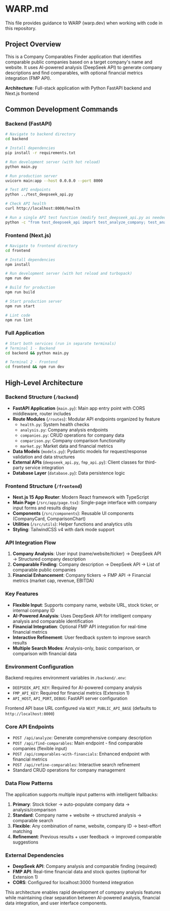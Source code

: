 # WARP.md

This file provides guidance to WARP (warp.dev) when working with code in this repository.

## Project Overview

This is a Company Comparables Finder application that identifies comparable public companies based on a target company's name and website. It uses AI-powered analysis (DeepSeek API) to generate company descriptions and find comparables, with optional financial metrics integration (FMP API).

**Architecture**: Full-stack application with Python FastAPI backend and Next.js frontend

## Common Development Commands

### Backend (FastAPI)
```bash
# Navigate to backend directory
cd backend

# Install dependencies
pip install -r requirements.txt

# Run development server (with hot reload)
python main.py

# Run production server
uvicorn main:app --host 0.0.0.0 --port 8000

# Test API endpoints
python ../test_deepseek_api.py

# Check API health
curl http://localhost:8000/health

# Run a single API test function (modify test_deepseek_api.py as needed)
python -c "from test_deepseek_api import test_analyze_company; test_analyze_company()"
```

### Frontend (Next.js)
```bash
# Navigate to frontend directory
cd frontend

# Install dependencies
npm install

# Run development server (with hot reload and turbopack)
npm run dev

# Build for production
npm run build

# Start production server
npm run start

# Lint code
npm run lint
```

### Full Application
```bash
# Start both services (run in separate terminals)
# Terminal 1 - Backend
cd backend && python main.py

# Terminal 2 - Frontend  
cd frontend && npm run dev
```

## High-Level Architecture

### Backend Structure (`/backend`)
- **FastAPI Application** (`main.py`): Main app entry point with CORS middleware, router includes
- **Route Modules** (`/routes`): Modular API endpoints organized by feature
  - `health.py`: System health checks
  - `analysis.py`: Company analysis endpoints
  - `companies.py`: CRUD operations for company data
  - `comparison.py`: Company comparison functionality
  - `market.py`: Market data and financial metrics
- **Data Models** (`models.py`): Pydantic models for request/response validation and data structures
- **External APIs** (`deepseek_api.py`, `fmp_api.py`): Client classes for third-party service integration
- **Database Layer** (`database.py`): Data persistence logic

### Frontend Structure (`/frontend`)
- **Next.js 15 App Router**: Modern React framework with TypeScript
- **Main Page** (`/src/app/page.tsx`): Single-page interface with company input forms and results display
- **Components** (`/src/components`): Reusable UI components (CompanyCard, ComparisonChart)
- **Utilities** (`/src/utils`): Helper functions and analytics utils
- **Styling**: TailwindCSS v4 with dark mode support

### API Integration Flow
1. **Company Analysis**: User input (name/website/ticker) → DeepSeek API → Structured company description
2. **Comparable Finding**: Company description → DeepSeek API → List of comparable public companies
3. **Financial Enhancement**: Company tickers → FMP API → Financial metrics (market cap, revenue, EBITDA)

### Key Features
- **Flexible Input**: Supports company name, website URL, stock ticker, or internal company ID
- **AI-Powered Analysis**: Uses DeepSeek API for intelligent company analysis and comparable identification  
- **Financial Integration**: Optional FMP API integration for real-time financial metrics
- **Interactive Refinement**: User feedback system to improve search results
- **Multiple Search Modes**: Analysis-only, basic comparison, or comparison with financial data

### Environment Configuration
Backend requires environment variables in `/backend/.env`:
- `DEEPSEEK_API_KEY`: Required for AI-powered company analysis
- `FMP_API_KEY`: Required for financial metrics (Extension 1)
- `API_HOST`, `API_PORT`, `DEBUG`: FastAPI server configuration

Frontend API base URL configured via `NEXT_PUBLIC_API_BASE` (defaults to `http://localhost:8000`)

### Core API Endpoints
- `POST /api/analyze`: Generate comprehensive company description
- `POST /api/find-comparables`: Main endpoint - find comparable companies (flexible input)
- `POST /api/comparables-with-financials`: Enhanced endpoint with financial metrics
- `POST /api/refine-comparables`: Interactive search refinement
- Standard CRUD operations for company management

### Data Flow Patterns
The application supports multiple input patterns with intelligent fallbacks:
1. **Primary**: Stock ticker → auto-populate company data → analysis/comparison
2. **Standard**: Company name + website → structured analysis → comparable search
3. **Flexible**: Any combination of name, website, company ID → best-effort matching
4. **Refinement**: Previous results + user feedback → improved comparable suggestions

### External Dependencies
- **DeepSeek API**: Company analysis and comparable finding (required)
- **FMP API**: Real-time financial data and stock quotes (optional for Extension 1)
- **CORS**: Configured for localhost:3000 frontend integration

This architecture enables rapid development of company analysis features while maintaining clear separation between AI-powered analysis, financial data integration, and user interface components.
